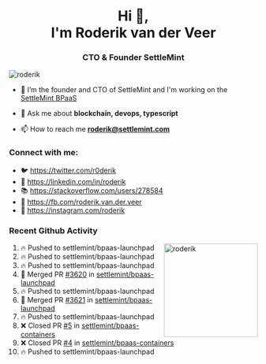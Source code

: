 <h1 align="center">Hi 👋,<br/> I'm Roderik van der Veer</h1>
<h3 align="center">CTO & Founder SettleMint</h3>

<p align="left"> <img src="https://komarev.com/ghpvc/?username=roderik" alt="roderik" /> </p>

- 🔭 I’m the founder and CTO of SettleMint and I'm working on the [SettleMint BPaaS](https://settlemint.com)

- 💬 Ask me about **blockchain, devops, typescript**

- 📫 How to reach me **roderik@settlemint.com**



### Connect with me:

- 🐦 https://twitter.com/r0derik
- 🏢 https://linkedin.com/in/roderik
- 📚 https://stackoverflow.com/users/278584
- 🙊 https://fb.com/roderik.van.der.veer
- 📸 https://instagram.com/roderik

### Recent Github Activity
<img src="https://github-readme-stats.vercel.app/api?username=roderik&show_icons=true&count_private=true" alt="roderik" align="right" height="190" />

<!--START_SECTION:activity-->
1. 🔥 Pushed to settlemint/bpaas-launchpad
2. 🔥 Pushed to settlemint/bpaas-launchpad
3. 🔥 Pushed to settlemint/bpaas-launchpad
4. 🎉 Merged PR [#3620](https://github.com/settlemint/bpaas-launchpad/pull/3620) in [settlemint/bpaas-launchpad](https://github.com/settlemint/bpaas-launchpad)
5. 🔥 Pushed to settlemint/bpaas-launchpad
6. 🎉 Merged PR [#3621](https://github.com/settlemint/bpaas-launchpad/pull/3621) in [settlemint/bpaas-launchpad](https://github.com/settlemint/bpaas-launchpad)
7. 🔥 Pushed to settlemint/bpaas-launchpad
8. ❌ Closed PR [#5](https://github.com/settlemint/bpaas-containers/pull/5) in [settlemint/bpaas-containers](https://github.com/settlemint/bpaas-containers)
9. ❌ Closed PR [#4](https://github.com/settlemint/bpaas-containers/pull/4) in [settlemint/bpaas-containers](https://github.com/settlemint/bpaas-containers)
10. 🔥 Pushed to settlemint/bpaas-launchpad
<!--END_SECTION:activity-->